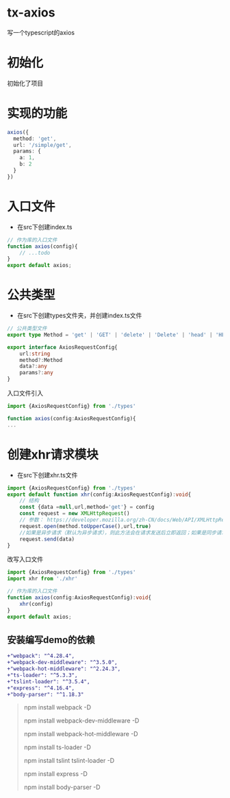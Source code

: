 # tx-axios

写一个typescript的axios

# 初始化

初始化了项目

# 实现的功能

```typescript
axios({
  method: 'get',
  url: '/simple/get',
  params: {
    a: 1,
    b: 2
  }
})
```

# 入口文件

- 在src下创建index.ts

``` typescript
// 作为库的入口文件
function axios(config){
	// ...todo
}
export default axios;
```

# 公共类型

- 在src下创建types文件夹，并创建index.ts文件

``` typescript
// 公共类型文件
export type Method = 'get' | 'GET' | 'delete' | 'Delete' | 'head' | 'HEAD' | 'options' | 'OPTIONS' | 'post' | 'POST' | 'put' | 'PUT' | 'patch' | 'PATCH'

export interface AxiosRequestConfig{
    url:string
    method?:Method
    data?:any
    params?:any
}
```

入口文件引入

``` typescript
import {AxiosRequestConfig} from './types'

function axios(config:AxiosRequestConfig){
...
```

# 创建xhr请求模块

- 在src下创建xhr.ts文件

``` typescript
import {AxiosRequestConfig} from './types'
export default function xhr(config:AxiosRequestConfig):void{
    // 结构
    const {data =null,url,method='get'} = config
    const request = new XMLHttpRequest()
  	// 参数： https://developer.mozilla.org/zh-CN/docs/Web/API/XMLHttpRequest/open#%E5%8F%82%E6%95%B0
    request.open(method.toUpperCase(),url,true)
    //如果是异步请求（默认为异步请求），则此方法会在请求发送后立即返回；如果是同步请求，则此方法直到响应到达后才会返回。
    request.send(data)
}
```

改写入口文件

``` typescript
import {AxiosRequestConfig} from './types'
import xhr from './xhr'

// 作为库的入口文件
function axios(config:AxiosRequestConfig):void{
    xhr(config)
}
export default axios;
```

## 安装编写demo的依赖

```diff
+"webpack": "^4.28.4",
+"webpack-dev-middleware": "^3.5.0",
+"webpack-hot-middleware": "^2.24.3",
+"ts-loader": "^5.3.3",
+"tslint-loader": "^3.5.4",
+"express": "^4.16.4",
+"body-parser": "^1.18.3"
```

> npm install webpack -D
>
> npm install webpack-dev-middleware -D
>
> npm install webpack-hot-middleware -D
>
> npm install ts-loader -D
>
> npm install tslint tslint-loader -D
>
> npm install express -D
>
> npm install body-parser -D